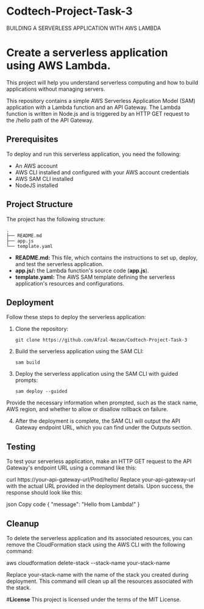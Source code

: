 # Codtech-Project-Task-3
BUILDING A SERVERLESS APPLICATION WITH AWS LAMBDA
# **Create a serverless application using AWS Lambda.**
This project will help you understand serverless computing and how to build applications without managing servers.

This repository contains a simple AWS Serverless Application Model (SAM) application with a Lambda function and an API Gateway. The Lambda function is written in Node.js and is triggered by an HTTP GET request to the /hello path of the API Gateway.

## **Prerequisites**

To deploy and run this serverless application, you need the following:

- An AWS account
- AWS CLI installed and configured with your AWS account credentials
- AWS SAM CLI installed
- NodeJS installed

## **Project Structure**

The project has the following structure:

    .
    ├── README.md
    ├── app.js
    └── template.yaml

- **README.md:** This file, which contains the instructions to set up, deploy, and test the serverless application.
- **app.js/:** the Lambda function's source code (**app.js**).
- **template.yaml:** The AWS SAM template defining the serverless application's resources and configurations.

## **Deployment**

Follow these steps to deploy the serverless application:

1. Clone the repository:

       git clone https://github.com/Afzal-Nezam/Codtech-Project-Task-3

2. Build the serverless application using the SAM CLI:

       sam build

3. Deploy the serverless application using the SAM CLI with guided prompts:

       sam deploy --guided

Provide the necessary information when prompted, such as the stack name, AWS region, and whether to allow or disallow rollback on failure.

4. After the deployment is complete, the SAM CLI will output the API Gateway endpoint URL, which you can find under the Outputs section.

## **Testing**

To test your serverless application, make an HTTP GET request to the API Gateway's endpoint URL using a command like this:

curl https://your-api-gateway-url/Prod/hello/
Replace your-api-gateway-url with the actual URL provided in the deployment details. Upon success, the response should look like this:

json
Copy code
{
  "message": "Hello from Lambda!"
}

## **Cleanup**

To delete the serverless application and its associated resources, you can remove the CloudFormation stack using the AWS CLI with the following command:

aws cloudformation delete-stack --stack-name your-stack-name

Replace your-stack-name with the name of the stack you created during deployment. This command will clean up all the resources associated with the stack.

#**License**
This project is licensed under the terms of the MIT License.
